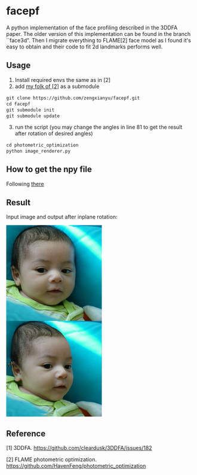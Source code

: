 # facepf
A python implementation of the face profiling described in the 3DDFA paper. 
The older version of this implementation can be found in the branch ``face3d". 
Then I migrate everything to FLAME[2] face model as I found it's easy to obtain and their code to fit 2d landmarks performs well. 

## Usage
1. Install required envs the same as in [2]
2. add [my folk of [2]](https://github.com/zengxianyu/photometric_optimization) as a submodule
```
git clone https://github.com/zengxianyu/facepf.git
cd facepf
git submodule init
git submodule update
```
3. run the script (you may change the angles in line 81 to get the result after rotation of desired angles)
```
cd photometric_optimization
python image_renderer.py
```

## How to get the npy file
Following [there](https://github.com/zengxianyu/photometric_optimization)

## Result
Input image and output after inplane rotation:

![](https://raw.githubusercontent.com/zengxianyu/facepf/master/result.jpg)

## Reference
[1] 3DDFA. https://github.com/cleardusk/3DDFA/issues/182

[2] FLAME photometric optimization. https://github.com/HavenFeng/photometric_optimization
